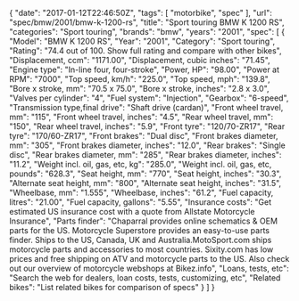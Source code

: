 {
    "date": "2017-01-12T22:46:50Z",
    "tags": [
        "motorbike",
        "spec"
    ],
    "url": "spec\/bmw\/2001\/bmw-k-1200-rs",
    "title": "Sport touring BMW K 1200 RS",
    "categories": "Sport touring",
    "brands": "bmw",
    "years": "2001",
    "spec": [
        {
            "Model": "BMW K 1200 RS",
            "Year": "2001",
            "Category": "Sport touring",
            "Rating": "74.4 out of 100. Show full rating and compare with other bikes",
            "Displacement, ccm": "1171.00",
            "Displacement, cubic inches": "71.45",
            "Engine type": "In-line four, four-stroke",
            "Power, HP": "98.00",
            "Power at RPM": "7000",
            "Top speed, km\/h": "225.0",
            "Top speed, mph": "139.8",
            "Bore x stroke, mm": "70.5 x 75.0",
            "Bore x stroke, inches": "2.8 x 3.0",
            "Valves per cylinder": "4",
            "Fuel system": "Injection",
            "Gearbox": "6-speed",
            "Transmission type,final drive": "Shaft drive (cardan)",
            "Front wheel travel, mm": "115",
            "Front wheel travel, inches": "4.5",
            "Rear wheel travel, mm": "150",
            "Rear wheel travel, inches": "5.9",
            "Front tyre": "120\/70-ZR17",
            "Rear tyre": "170\/60-ZR17",
            "Front brakes": "Dual disc",
            "Front brakes diameter, mm": "305",
            "Front brakes diameter, inches": "12.0",
            "Rear brakes": "Single disc",
            "Rear brakes diameter, mm": "285",
            "Rear brakes diameter, inches": "11.2",
            "Weight incl. oil, gas, etc, kg": "285.0",
            "Weight incl. oil, gas, etc, pounds": "628.3",
            "Seat height, mm": "770",
            "Seat height, inches": "30.3",
            "Alternate seat height, mm": "800",
            "Alternate seat height, inches": "31.5",
            "Wheelbase, mm": "1.555",
            "Wheelbase, inches": "61.2",
            "Fuel capacity, litres": "21.00",
            "Fuel capacity, gallons": "5.55",
            "Insurance costs": "Get estimated US insurance cost with a quote from Allstate Motorcycle Insurance",
            "Parts finder": "Chaparral provides online schematics & OEM parts for the US.   Motorcycle Superstore provides an easy-to-use parts finder. Ships to the US, Canada, UK and Australia.MotoSport.com ships motorcycle parts and accessories to most countries.    Sixity.com has low prices and free shipping on ATV and motorcycle parts to the US. Also check out our overview of motorcycle webshops at Bikez.info",
            "Loans, tests, etc": "Search the web for dealers, loan costs, tests, customizing, etc",
            "Related bikes": "List related bikes for comparison of specs"
        }
    ]
}